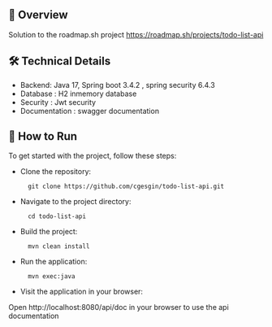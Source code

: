 ## 🎯 Overview
Solution to the roadmap.sh project https://roadmap.sh/projects/todo-list-api

## 🛠️ Technical Details

- Backend: Java 17, Spring boot 3.4.2 , spring security 6.4.3
- Database : H2 inmemory database
- Security : Jwt security
- Documentation : swagger documentation

## 🏃 How to Run
To get started with the project, follow these steps:

- Clone the repository:

        git clone https://github.com/cgesgin/todo-list-api.git

- Navigate to the project directory:

        cd todo-list-api

- Build the project:

        mvn clean install

- Run the application:

        mvn exec:java

- Visit the application in your browser:

Open http://localhost:8080/api/doc in your browser to use the api documentation
